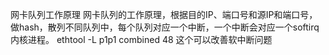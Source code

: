 网卡队列工作原理
网卡队列的工作原理，根据目的IP、端口号和源IP和端口号，做hash，散列不同队列中，每个队列对应一个中断，一个中断会对应一个softirq内核进程。
ethtool -L p1p1 combined 48
这个可以改善软中断问题